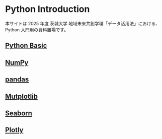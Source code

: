 # Python Introduction

本サイトは 2025 年度 茨城大学 地域未来共創学環「データ活用法」における、Python 入門用の資料置場です。

## [Python Basic](./python-basic/index.md)

## [NumPy](./python-advanced/numpy/index.md)

## [pandas](./python-advanced/pandas/index.md)

## [Mutplotlib](./python-advanced/matplotlib/index.md)

## [Seaborn](./python-advanced/seaborn/index.md)

## [Plotly](./python-advanced/plotly/index.md)
